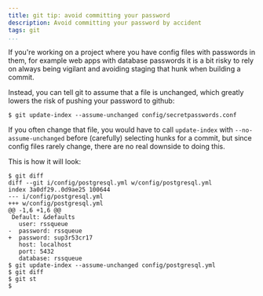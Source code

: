```yaml
---
title: git tip: avoid committing your password
description: Avoid committing your password by accident
tags: git
...
```


If you're working on a project where you have config files with passwords in
them, for example web apps with database passwords it is a bit risky to rely on
always being vigilant and avoiding staging that hunk when building a commit.

Instead, you can tell git to assume that a file is unchanged, which greatly
lowers the risk of pushing your password to github:

    $ git update-index --assume-unchanged config/secretpasswords.conf

If you often change that file, you would have to call `update-index` with
`--no-assume-unchanged` before (carefully) selecting hunks for a commit, but
since config files rarely change, there are no real downside to doing this.

This is how it will look:

    $ git diff
    diff --git i/config/postgresql.yml w/config/postgresql.yml
    index 3a0df29..0d9ae25 100644
    --- i/config/postgresql.yml
    +++ w/config/postgresql.yml
    @@ -1,6 +1,6 @@
     Default: &defaults
       user: rssqueue
    -  password: rssqueue
    +  password: sup3r53cr17
       host: localhost
       port: 5432
       database: rssqueue
    $ git update-index --assume-unchanged config/postgresql.yml
    $ git diff
    $ git st
    $
